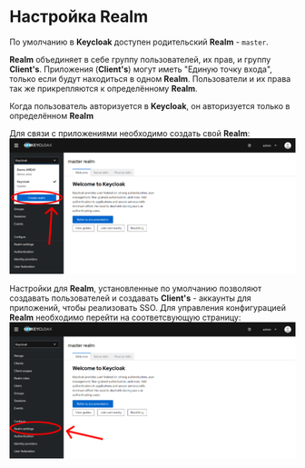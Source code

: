 # Настройка Realm

По умолчанию в **Keycloak** доступен родительский **Realm** - `master`.

**Realm** объединяет в себе группу пользователей, их прав, и группу **Client's**. Приложения (**Client's**) могут иметь "Единую точку входа", только если будут находиться в одном **Realm**. Пользователи и их права так же прикрепляются к определённому **Realm**.

Когда пользователь авторизуется в **Keycloak**, он авторизуется только в определённом **Realm** 

Для связи с приложениями необходимо создать свой **Realm**:
![alt text](<img/README-realm/image-1.png>)

Настройки для **Realm**, установленные по умолчанию позволяют создавать пользователей и создавать **Client's** - аккаунты для приложений, чтобы реализовать SSO.
Для управления конфигурацией **Realm** необходимо перейти на соответсвующую страницу:
![alt text](<img/README-realm/image-2.png>)
